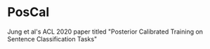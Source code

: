 # PosCal
Jung et al's ACL 2020 paper titled "Posterior Calibrated Training on Sentence Classification Tasks"
